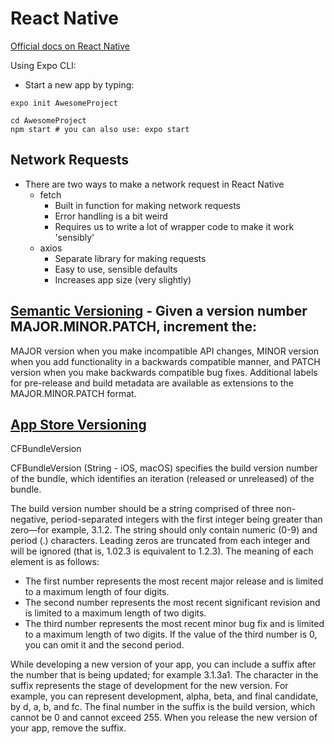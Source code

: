 # React Native

[Official docs on React Native](https://reactnative.dev/docs)

Using Expo CLI:
* Start a new app by typing:
```
expo init AwesomeProject

cd AwesomeProject
npm start # you can also use: expo start
```
## Network Requests
* There are two ways to make a network request in React Native
  * fetch
    * Built in function for making network requests
    * Error handling is a bit weird
    * Requires us to write a lot of wrapper code to make it work 'sensibly'
  * axios
    * Separate library for making requests
    * Easy to use, sensible defaults
    * Increases app size (very slightly)
    

## [Semantic Versioning](https://semver.org) - Given a version number MAJOR.MINOR.PATCH, increment the:

MAJOR version when you make incompatible API changes,
MINOR version when you add functionality in a backwards compatible manner, and
PATCH version when you make backwards compatible bug fixes.
Additional labels for pre-release and build metadata are available as extensions to the MAJOR.MINOR.PATCH format.

## [App Store Versioning](https://developer.apple.com/library/archive/documentation/General/Reference/InfoPlistKeyReference/Articles/CoreFoundationKeys.html#//apple_ref/doc/uid/20001431-102364)

CFBundleVersion

CFBundleVersion (String - iOS, macOS) specifies the build version number of the bundle, which identifies an iteration (released or unreleased) of the bundle.

The build version number should be a string comprised of three non-negative, period-separated integers with the first integer being greater than zero—for example, 3.1.2. The string should only contain numeric (0-9) and period (.) characters. Leading zeros are truncated from each integer and will be ignored (that is, 1.02.3 is equivalent to 1.2.3). The meaning of each element is as follows:

* The first number represents the most recent major release and is limited to a maximum length of four digits.
* The second number represents the most recent significant revision and is limited to a maximum length of two digits.
* The third number represents the most recent minor bug fix and is limited to a maximum length of two digits.
If the value of the third number is 0, you can omit it and the second period.

While developing a new version of your app, you can include a suffix after the number that is being updated; for example 3.1.3a1. The character in the suffix represents the stage of development for the new version. For example, you can represent development, alpha, beta, and final candidate, by d, a, b, and fc. The final number in the suffix is the build version, which cannot be 0 and cannot exceed 255. When you release the new version of your app, remove the suffix.
